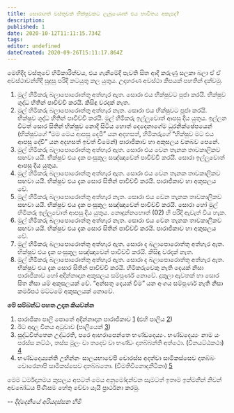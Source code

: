 ```yaml
---
title: සොරාගත් වස්තුවක් භික්ෂුවකට ලැබුණොත් එය භාවිතය අකැපද?
description: 
published: 1
date: 2020-10-12T11:11:15.734Z
tags: 
editor: undefined
dateCreated: 2020-09-26T15:11:17.864Z
---
```


මෙහිදීද වස්තුවේ හිමිකාරිත්වය, එය ගැනීමේදී පැවති සිත ආදී කරුණු සලකා බලා ඒ ඒ අවස්ථාවන්හිදී සුදුසු පරිදි කටයුතු කල යුතුය. උදාහරණ අවස්ථා කීපයක් පහතින් දක්වමු.

1.  මුල් හිමිකරු බලාපොරොත්තු අත්හැර ඇත. සොරා එය භික්ෂුවට පූජා කරයි.    භික්ෂුව ශුද්ධ හිතින් පාවිච්චි කරයි. කිසිඳු වරදක් නැත.
2.  මුල් හිමිකරු බලාපොරොත්තු අත්හැර නැත. සොරා එය භික්ෂුවට පූජා කරයි.    භික්ෂුව ශුද්ධ හිතින් පාවිච්චි කරයි. මුල් හිමිකරු ඉල්ලුවොත් ආපසු දිය    යුතුය. ඉල්ලන විටත් සොර සිතින් භික්ෂුව නොදී සිටිය හොත් දෙදෙනාගේම     ධුරනික්ෂේපයෙන් (භික්ෂුවගේ “මම මෙය ආපසු දෙමි” යන අදහසත්, හිමිකරුගේ     “භික්ෂුව මට එය ආපසු දේවි” යන අදහසත් ඉවත් වීමෙන්) පාරාජිකාව හා අකුසලය     වනබව පෙනේ.
3.  මුල් හිමිකරු බලාපොරොත්තු අත්හැර ඇත. සොරා එය වෙන තැනක තාවකාලිකව සඟවා යයි. භික්ෂුව එය දැක පංසුකූල සඤ්ඤාවෙන් පාවිච්චි කරයි. සොරා ඉල්ලුවොත්     ආපසු දිය යුතුය.
4.  මුල් හිමිකරු බලාපොරොත්තු අත්හැර ඇත. සොරා එය වෙන තැනක තාවකාලිකව සඟවා යයි. භික්ෂුව එය දැක සොර සිතින් පාවිච්චි කරයි. පාරාජිකාව හා අකුසලය    වේ.
5.  මුල් හිමිකරු බලාපොරොත්තු අත්හැර නැත. සොරා එය වෙන තැනක තාවකාලිකව සඟවා යයි. භික්ෂුව එය දැක පංසුකූල සඤ්ඤාවෙන් පාවිච්චි කරයි. සොරා හෝ මුල්     හිමිකරු ඉල්ලුවොත් ආපසු දිය යුතුය. නොදුන්නහොත් (02) හි පරිදි ඇවැත්     විය හැක.
6.  මුල් හිමිකරු බලාපොරොත්තු අත්හැර නැත. සොරා එය වෙන තැනක තාවකාලිකව සඟවා යයි. භික්ෂුව එය දැක සොර සිතින් පාවිච්චි කරයි. පාරාජිකාව හා අකුසලය    වේ.
7.  මුල් හිමිකරු බලාපොරොත්තු අත්හැර ඇත. සොරා ද බලාපොරොත්තු අත්හැර ඇත.    භික්ෂුව එය දැක පංසුකූල සඤ්ඤාවෙන් පාවිච්චි කරයි. කිසිඳු වරදක් නැත.
8.  මුල් හිමිකරු බලාපොරොත්තු අත්හැර ඇත. සොරා ද බලාපොරොත්තු අත්හැර ඇත.    භික්ෂුව එය දැක සොර සිතින් පාවිච්චි කරයි. හිමිකරුවෙකු නැති දෙයක් නිසා    පාරාජිකාව හෝ අදින්නාදාන අකුසලය සම්පූර්ණ නොවේ. දුකුලා ඇවතක් හා සොර    සිත නිසා යම් අකුසලයක් වේ. “අන්සතු දෙයක් වීම” යන අංගය සම්පූර්ණ නැති    නිසා කර්මපථ මට්ටමේ අකුසලයක් නොවේ.

**මේ සම්බන්ධ පහත උදෘත කියවන්න**

1.  පාරාජිකා පාලි පොතේ අදින්නාදාන පාරාජිකාව [1](https://tipitaka.lk/vp-prj-2-2-1/67-1/sinh) (එහි පාලිය [2](https://tipitaka.lk/vp-prj-2-2-1/67-1/pali)) 
2.  ඊට අදාල විනය අටුවාව (පාලියෙන් [3](https://tipitaka.app/?a=3a2-709-si))
3.  සුද්‌ධචිත්‌තෙන උද්‌ධරති, පරෙ ආහරාපෙන්‌තෙ භණ්‌ඩදෙය්‍යං. භණ්‌ඩදෙය්‍යං     නාම යං පරස්‌ස නට්‌ඨං, තස්‌ස මූලං වා තදෙව වා භණ්‌ඩං දාතබ්‌බන්‌ති    අත්‌ථො. (විනයට්ඨකථා) [4](https://tipitaka.app/?a=3a2-439-si)
4.  භණ්‌ඩදෙය්‍යන්‌ති උභින්‌නං සාලයභාවෙපි චොරස්‌ස අදත්‌වා සාමිකස්‌සෙව     දාතබ්‌බං චොරෙනාපි සාමිකස්‌සෙව දාතබ්‌බතො. (විමතිවිනොදනීටීකා)     [5](https://tipitaka.app/?a=5i2-293-si)

මෙම ධර්මදානමය කුසලය අපටත් මෙය අනුමෝදන්වන සැමටත් ඉතාම ඉක්මනින් නිවන් අවබෝධය පිණිසම හේතු වේවා යැයි ප්‍රාර්ථනා කරමු.

*-- දිද්දෙනියේ අරියදස්සන හිමි*